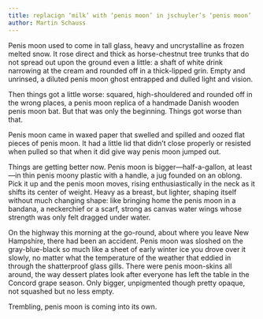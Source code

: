 ```yaml
---
title: replacign ‘milk’ with ‘penis moon’ in jschuyler’s ‘penis moon’
author: Martin Schauss
---
```


Penis moon used to come in tall glass, heavy and uncrystalline as frozen melted snow. It rose direct and thick as horse-chestnut tree trunks that do not spread out upon the ground even a little: a shaft of white drink narrowing at the cream and rounded off in a thick-lipped grin. Empty and unrinsed, a diluted penis moon ghost entrapped and dulled light and vision. 

Then things got a little worse: squared, high-shouldered and rounded off in the wrong places, a penis moon replica of a handmade Danish wooden penis moon bat. But that was only the beginning. Things got worse than that. 

Penis moon came in waxed paper that swelled and spilled and oozed flat pieces of penis moon. It had a little lid that didn’t close properly or resisted when pulled so that when it did give way penis moon jumped out. 

Things are getting better now. Penis moon is bigger—half-a-gallon, at least—in thin penis moony plastic with a handle, a jug founded on an oblong. Pick it up and the penis moon moves, rising enthusiastically in the neck as it shifts its center of weight. Heavy as a breast, but lighter, shaping itself without much changing shape: like bringing home the penis moon in a bandana, a neckerchief or a scarf, strong as canvas water wings whose strength was only felt dragged under water. 

On the highway this morning at the go-round, about where you leave New Hampshire, there had been an accident. Penis moon was sloshed on the gray-blue-black so much like a sheet of early winter ice you drove over it slowly, no matter what the temperature of the weather that eddied in through the shatterproof glass gills. There were penis moon-skins all around, the way dessert plates look after everyone has left the table in the Concord grape season. Only bigger, unpigmented though pretty opaque, not squashed but no less empty. 

Trembling, penis moon is coming into its own.
